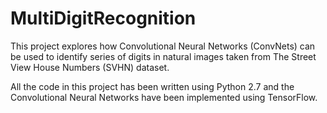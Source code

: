# MultiDigitRecognition
This project explores how Convolutional Neural Networks (ConvNets) can be used to identify series of digits in natural images taken from The Street View House Numbers (SVHN) dataset.

All the code in this project has been written using Python 2.7 and the Convolutional Neural Networks have been implemented using TensorFlow.

